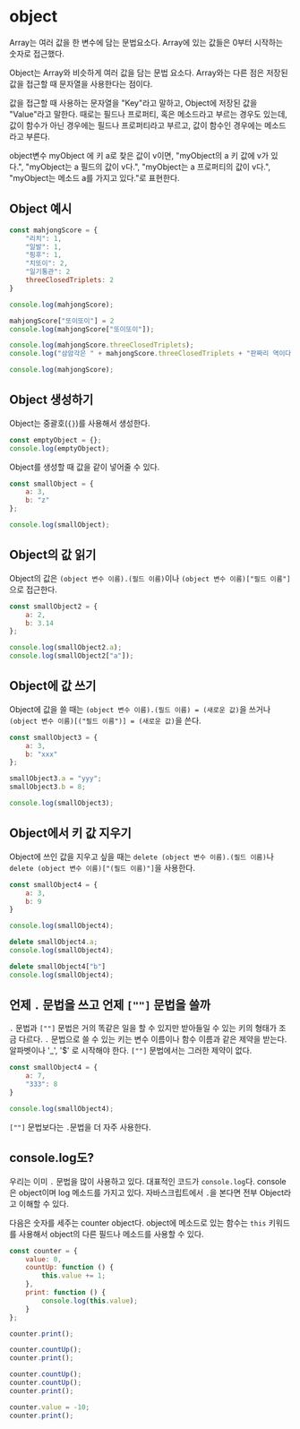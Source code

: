 # object

Array는 여러 값을 한 변수에 담는 문법요소다.
Array에 있는 값들은 0부터 시작하는 숫자로 접근했다.

Object는 Array와 비슷하게 여러 값을 담는 문법 요소다.
Array와는 다른 점은 저장된 값을 접근할 때 문자열을 사용한다는 점이다.

값을 접근할 때 사용하는 문자열을 "Key"라고 말하고, Object에 저장된 값을 "Value"라고 말한다.
때로는 필드나 프로퍼티, 혹은 메소드라고 부르는 경우도 있는데,
값이 함수가 아닌 경우에는 필드나 프로퍼티라고 부르고, 값이 함수인 경우에는 메소드라고 부른다.

object변수 myObject 에 키 a로 찾은 값이 v이면,
"myObject의 a 키 값에 v가 있다.",
"myObject는 a 필드의 값이 v다.",
"myObject는 a 프로퍼티의 값이 v다.",
"myObject는 메소드 a를 가지고 있다."로 표현한다.

## Object 예시

```js
const mahjongScore = {
    "리치": 1,
    "일발": 1,
    "핑후": 1,
    "치또이": 2,
    "일기통관": 2
    threeClosedTriplets: 2
}

console.log(mahjongScore);

mahjongScore["또이또이"] = 2
console.log(mahjongScore["또이또이"]);

console.log(mahjongScore.threeClosedTriplets);
console.log("삼암각은 " + mahjongScore.threeClosedTriplets + "판짜리 역이다");

console.log(mahjongScore);
```


## Object 생성하기

Object는 중괄호(`{}`)를 사용해서 생성한다.

```js
const emptyObject = {};
console.log(emptyObject);
```

Object를 생성할 때 값을 같이 넣어줄 수 있다.

```js
const smallObject = {
    a: 3,
    b: "z"
};

console.log(smallObject);
```

## Object의 값 읽기

Object의 값은 `(object 변수 이름).(필드 이름)`이나 `(object 변수 이름)["필드 이름"]`으로 접근한다.

```js
const smallObject2 = {
    a: 2,
    b: 3.14
};

console.log(smallObject2.a);
console.log(smallObject2["a"]);
```

## Object에 값 쓰기

Object에 값을 쓸 때는 `(object 변수 이름).(필드 이름) = (새로운 값)`을 쓰거나 `(object 변수 이름)[("필드 이름")] = (새로운 값)`을 쓴다.

```js
const smallObject3 = {
    a: 3,
    b: "xxx"
};

smallObject3.a = "yyy";
smallObject3.b = 8;

console.log(smallObject3);
```

## Object에서 키 값 지우기

Object에 쓰인 값을 지우고 싶을 때는 `delete (object 변수 이름).(필드 이름)`나 `delete (object 변수 이름)["(필드 이름)"]`을 사용한다.

```js
const smallObject4 = {
    a: 3,
    b: 9
}

console.log(smallObject4);

delete smallObject4.a;
console.log(smallObject4);

delete smallObject4["b"]
console.log(smallObject4);

```

## 언제 `.` 문법을 쓰고 언제 `[""]` 문법을 쓸까

`.` 문법과 `[""]` 문법은 거의 똑같은 일을 할 수 있지만 받아들일 수 있는 키의 형태가 조금 다르다.
`.` 문법으로 쓸 수 있는 키는 변수 이름이나 함수 이름과 같은 제약을 받는다.
알파벳이나 '_', '$' 로 시작해야 한다. `[""]` 문법에서는 그러한 제약이 없다.

```js
const smallObject4 = {
    a: 7,
    "333": 8
}

console.log(smallObject4);
```

`[""]` 문법보다는 `.`문법을 더 자주 사용한다.

## console.log도?

우리는 이미 `.` 문법을 많이 사용하고 있다.
대표적인 코드가 `console.log`다. console은 object이며 log 메소드를 가지고 있다.
자바스크립트에서 `.`을 본다면 전부 Object라고 이해할 수 있다.

다음은 숫자를 세주는 counter object다. object에 메소드로 있는 함수는 `this` 키워드를 사용해서 object의 다른 필드나 메소드를 사용할 수 있다.

```js
const counter = {
    value: 0,
    countUp: function () {
        this.value += 1;
    },
    print: function () {
        console.log(this.value);
    }
};

counter.print();

counter.countUp();
counter.print();

counter.countUp();
counter.countUp();
counter.print();

counter.value = -10;
counter.print();
```
